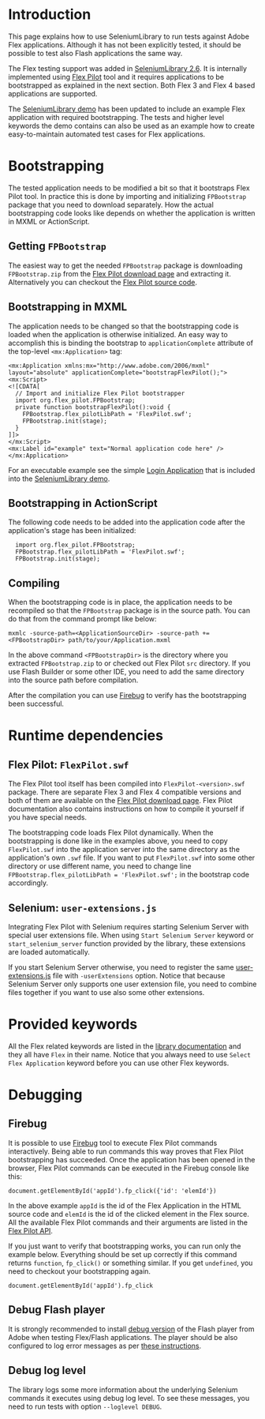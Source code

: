 

# Introduction #

This page explains how to use SeleniumLibrary to run tests against Adobe Flex applications. Although it has not been explicitly tested, it should be possible to test also Flash applications the same way.

The Flex testing support was added in [SeleniumLibrary 2.6](ReleaseNotes26.md). It is internally implemented using [Flex Pilot](http://github.com/mde/flex-pilot) tool and it requires applications to be bootstrapped as explained in the next section. Both Flex 3 and Flex 4 based applications are supported.

The [SeleniumLibrary demo](Demo.md) has been updated to include an example Flex application with required bootstrapping. The tests and higher level keywords the demo contains can also be used as an example how to create easy-to-maintain automated test cases for Flex applications.

# Bootstrapping #

The tested application needs to be modified a bit so that it bootstraps Flex Pilot tool. In practice this is done by importing and initializing `FPBootstrap` package that you need to download separately. How the actual bootstrapping code looks like depends on whether the application is written in MXML or ActionScript.

## Getting `FPBootstrap` ##

The easiest way to get the needed `FPBootstrap` package is downloading `FPBootstrap.zip` from the [Flex Pilot download page](http://github.com/mde/flex-pilot/downloads) and extracting it. Alternatively you can checkout the [Flex Pilot source code](https://github.com/mde/flex-pilot).

## Bootstrapping in MXML ##

The application needs to be changed so that the bootstrapping code is loaded when the application is otherwise initialized. An easy way to accomplish this is binding the bootstrap to `applicationComplete` attribute of the top-level `<mx:Application>` tag:

```
<mx:Application xmlns:mx="http://www.adobe.com/2006/mxml" layout="absolute" applicationComplete="bootstrapFlexPilot();">
<mx:Script>
<![CDATA[
  // Import and initialize Flex Pilot bootstrapper
  import org.flex_pilot.FPBootstrap;
  private function bootstrapFlexPilot():void {
    FPBootstrap.flex_pilotLibPath = 'FlexPilot.swf';
    FPBootstrap.init(stage);
  }
]]>
</mx:Script>
<mx:Label id="example" text="Normal application code here" />
</mx:Application>
```

For an executable example see the simple [Login Application](http://robotframework-seleniumlibrary.googlecode.com/hg/demo/demoapp/flex) that is included into the [SeleniumLibrary demo](Demo.md).

## Bootstrapping in ActionScript ##

The following code needs to be added into the application code after the application's stage has been initialized:

```
  import org.flex_pilot.FPBootstrap;
  FPBootstrap.flex_pilotLibPath = 'FlexPilot.swf';
  FPBootstrap.init(stage);
```

## Compiling ##

When the bootstrapping code is in place, the application needs to be recompiled so that the `FPBootstrap` package is in the source path. You can do that from the command prompt like below:

```
mxmlc -source-path=<ApplicationSourceDir> -source-path +=<FPBootstrapDir> path/to/your/Application.mxml
```

In the above command `<FPBootstrapDir>` is the directory where you extracted `FPBootstrap.zip` to or checked out Flex Pilot `src` directory. If you use Flash Builder or some other IDE, you need to add the same directory into the source path before compilation.

After the compilation you can use [Firebug](#Firebug.md) to verify has the bootstrapping been successful.

# Runtime dependencies #

## Flex Pilot: `FlexPilot.swf` ##

The Flex Pilot tool itself has been compiled into `FlexPilot-<version>.swf` package. There are separate Flex 3 and Flex 4 compatible versions and both of them are available on the [Flex Pilot download page](https://github.com/mde/flex-pilot/downloads). Flex Pilot documentation also contains instructions on how to compile it yourself if you have special needs.

The bootstrapping code loads Flex Pilot dynamically. When the bootstrapping is done like in the examples above, you need to copy `FlexPilot.swf` into the application server into the same directory as the application's own `.swf` file. If you want to put `FlexPilot.swf` into some other directory or use different name, you need to change line `FPBootstrap.flex_pilotLibPath = 'FlexPilot.swf';` in the bootstrap code accordingly.

## Selenium: `user-extensions.js` ##

Integrating Flex Pilot with Selenium requires starting Selenium Server with special user extensions file. When using `Start Selenium Server` keyword or `start_selenium_server` function provided by the library, these extensions are loaded automatically.

If you start Selenium Server otherwise, you need to register the same [user-extensions.js](http://robotframework-seleniumlibrary.googlecode.com/hg/src/SeleniumLibrary/lib/user-extensions.js) file with `-userExtensions` option. Notice that because Selenium Server only supports one user extension file, you need to combine files together if you want to use also some other extensions.

# Provided keywords #

All the Flex related keywords are listed in the [library documentation](LibraryDocumentation.md) and they all have `Flex` in their name. Notice that you always need to use `Select Flex Application` keyword before you can use other Flex keywords.

# Debugging #

## Firebug ##

It is possible to use [Firebug](https://addons.mozilla.org/en-US/firefox/addon/1843/) tool to execute Flex Pilot commands interactively. Being able to run commands this way proves that Flex Pilot bootstrapping has succeeded. Once the application has been opened in the browser, Flex Pilot commands can be executed in the Firebug console like this:

```
document.getElementById('appId').fp_click({'id': 'elemId'})
```

In the above example `appId` is the id of the Flex Application in the HTML source code and `elemId` is the id of the clicked element in the Flex source. All the available Flex Pilot commands and their arguments are listed in the [Flex Pilot API](https://github.com/mde/flex-pilot/wiki/api).

If you just want to verify that bootstrapping works, you can run only the example below. Everything should be set up correctly if this command returns `function`, `fp_click()` or something similar. If you get `undefined`, you need to checkout your bootstrapping again.

```
document.getElementById('appId').fp_click
```

## Debug Flash player ##

It is strongly recommended to install [debug version](http://www.adobe.com/support/flashplayer/downloads.html) of the Flash
player from Adobe when testing Flex/Flash applications. The player
should be also configured to log error messages as per [these instructions](http://livedocs.adobe.com/flex/3/html/help.html?content=logging_04.html).

## Debug log level ##

The library logs some more information about the underlying Selenium commands it executes using debug log level. To see these messages, you need to run tests with option `--loglevel DEBUG`.
